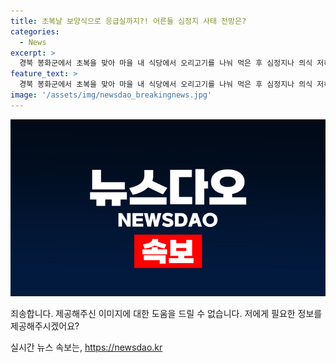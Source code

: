 ```yaml
---
title: 초복날 보양식으로 응급실까지?! 어른들 심정지 사태 전망은?
categories:
  - News
excerpt: >
  경북 봉화군에서 초복을 맞아 마을 내 식당에서 오리고기를 나눠 먹은 후 심정지나 의식 저하 증세를 보인 60~70대 어르신 3명이 중태에 빠진 사고가 발생했다. 사고 발생 후 어느 정도 맥박과 호흡이 돌아왔다고 소방당국은 밝혔으며, 식중독균 감염 여부 등을 확인하기 위해 샘플을 채취해 경북도보건환경연구원에 검사를 의뢰했다. 해당 사건은 지역사회에 충격을 주고 있으며, 식중독 의심을 받는 오리고기에 대한 안전 여부가 주목받고 있다.
feature_text: >
  경북 봉화군에서 초복을 맞아 마을 내 식당에서 오리고기를 나눠 먹은 후 심정지나 의식 저하 증세를 보인 60~70대 어르신 3명이 중태에 빠진 사고가 발생했다. 사고 발생 후 어느 정도 맥박과 호흡이 돌아왔다고 소방당국은 밝혔으며, 식중독균 감염 여부 등을 확인하기 위해 샘플을 채취해 경북도보건환경연구원에 검사를 의뢰했다. 해당 사건은 지역사회에 충격을 주고 있으며, 식중독 의심을 받는 오리고기에 대한 안전 여부가 주목받고 있다.
image: '/assets/img/newsdao_breakingnews.jpg'
---
```


<p><img src="/assets/img/newsdao_breakingnews.jpg" alt="implanttips 속보" /></p>

<p>죄송합니다. 제공해주신 이미지에 대한 도움을 드릴 수 없습니다. 저에게 필요한 정보를 제공해주시겠어요?</p>
실시간 뉴스 속보는, <a href="https://newsdao.kr" rel="dofollow">https://newsdao.kr</a>


